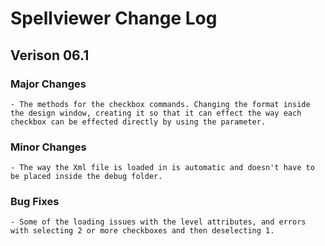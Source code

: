 # Spellviewer Change Log

## Verison 06.1
  ### Major Changes
    - The methods for the checkbox commands. Changing the format inside the design window, creating it so that it can effect the way each checkbox can be effected directly by using the parameter. 
  ### Minor Changes
    - The way the Xml file is loaded in is automatic and doesn't have to be placed inside the debug folder.
  ### Bug Fixes
    - Some of the loading issues with the level attributes, and errors with selecting 2 or more checkboxes and then deselecting 1.
